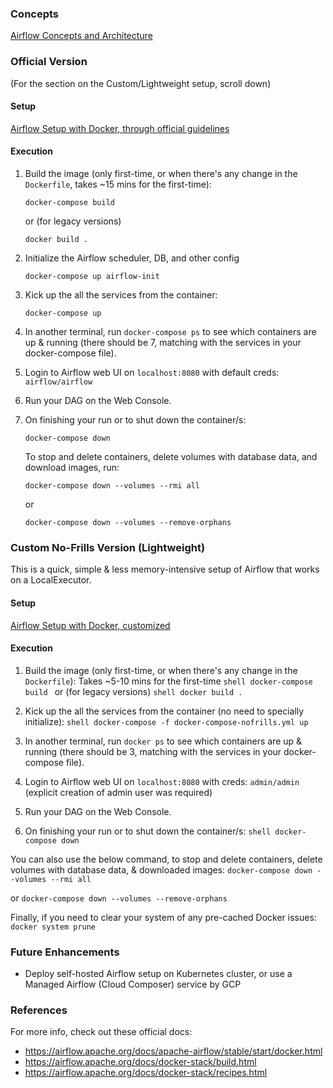 ### Concepts

 [Airflow Concepts and Architecture](docs/1_concepts.md)

### Official Version
 (For the section on the Custom/Lightweight setup, scroll down)

 #### Setup
  [Airflow Setup with Docker, through official guidelines](1_setup_official.md)

 #### Execution
 
  1. Build the image (only first-time, or when there's any change in the `Dockerfile`, takes ~15 mins for the first-time):
     ```shell
     docker-compose build
     ```
   
     or (for legacy versions)
   
     ```shell
     docker build .
     ```

 2. Initialize the Airflow scheduler, DB, and other config
    ```shell
    docker-compose up airflow-init
    ```

 3. Kick up the all the services from the container:
    ```shell
    docker-compose up
    ```

 4. In another terminal, run `docker-compose ps` to see which containers are up & running (there should be 7, matching with the services in your docker-compose file).

 5. Login to Airflow web UI on `localhost:8080` with default creds: `airflow/airflow`

 6. Run your DAG on the Web Console.

 7. On finishing your run or to shut down the container/s:
    ```shell
    docker-compose down
    ```

    To stop and delete containers, delete volumes with database data, and download images, run:
    ```
    docker-compose down --volumes --rmi all
    ```

    or
    ```
    docker-compose down --volumes --remove-orphans
    ```
       
### Custom No-Frills Version (Lightweight)
This is a quick, simple & less memory-intensive setup of Airflow that works on a LocalExecutor.

  #### Setup
  [Airflow Setup with Docker, customized](2_setup_nofrills.md)

  #### Execution

  1. Build the image (only first-time, or when there's any change in the `Dockerfile`):
  Takes ~5-10 mins for the first-time
    ```shell
    docker-compose build
    ```
    or (for legacy versions)
    ```shell
    docker build .
    ```

  2. Kick up the all the services from the container (no need to specially initialize):
    ```shell
    docker-compose -f docker-compose-nofrills.yml up
    ```

  3. In another terminal, run `docker ps` to see which containers are up & running (there should be 3, matching with the services in your docker-compose file).

  4. Login to Airflow web UI on `localhost:8080` with creds: `admin/admin` (explicit creation of admin user was required)

  5. Run your DAG on the Web Console.

  6. On finishing your run or to shut down the container/s:
    ```shell
    docker-compose down
    ```
    
   You can also use the below command, to stop and delete containers, delete volumes with database data, & downloaded images:
    ```
    docker-compose down --volumes --rmi all
    ```

   or
    ```
    docker-compose down --volumes --remove-orphans
    ```
    
   Finally, if you need to clear your system of any pre-cached Docker issues:
    ```
    docker system prune
    ```
   

### Future Enhancements
* Deploy self-hosted Airflow setup on Kubernetes cluster, or use a Managed Airflow (Cloud Composer) service by GCP

### References
For more info, check out these official docs:
   * https://airflow.apache.org/docs/apache-airflow/stable/start/docker.html
   * https://airflow.apache.org/docs/docker-stack/build.html
   * https://airflow.apache.org/docs/docker-stack/recipes.html

